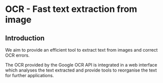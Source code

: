 # OCR - Fast text extraction from image

## Introduction 
We aim to provide an efficient tool to extract text from images and correct OCR errors.

The OCR provided by the Google OCR API is integrated in a web interface which analyses the text extracted and provide tools to reorganise the text for further applications.
